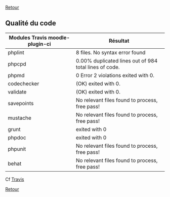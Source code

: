 [Retour](index.md)

## Qualité du code ##

|  Modules Travis  moodle-plugin-ci | Résultat              |
|-----------------------------------|-----------------------|
| phplint                           | 8 files. No syntax error found |
| phpcpd                            | 0.00% duplicated lines out of 984 total lines of code. |
| phpmd  | 0 Error 2 violations exited with 0. |
| codechecker | (OK) exited with 0.  |
| validate | (OK) exited with 0.  |
| savepoints | No relevant files found to process, free pass!  |
| mustache | No relevant files found to process, free pass! |
| grunt | exited with 0 |
| phpdoc | exited with 0 |
| phpunit | No relevant files found to process, free pass! |
| behat | No relevant files found to process, free pass! |

Cf [Travis](https://travis-ci.com/github/grp-attestoodle/moodle-tool_history_attestoodle/jobs/484489031)

[Retour](index.md)

